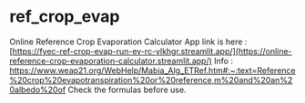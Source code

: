 # ref_crop_evap
Online Reference Crop Evaporation Calculator
App link is here : [https://fyec-ref-crop-evap-run-ev-rc-ylkhgr.streamlit.app/](https://online-reference-crop-evaporation-calculator.streamlit.app/)
Info : https://www.weap21.org/WebHelp/Mabia_Alg_ETRef.htm#:~:text=Reference%20crop%20evapotranspiration%20or%20reference,m%20and%20an%20albedo%20of
Check the formulas before use.
